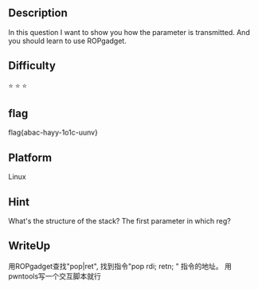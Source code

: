 ## Description

In this question I want to show you how the parameter is transmitted.
And you should learn to use ROPgadget.

## Difficulty

:star: :star: :star:

## flag

flag{abac-hayy-1o1c-uunv}

## Platform

Linux

## Hint

What's the structure of the stack? The first parameter in which reg?

## WriteUp

用ROPgadget查找"pop|ret", 找到指令"pop rdi; retn; " 指令的地址。
用pwntools写一个交互脚本就行

